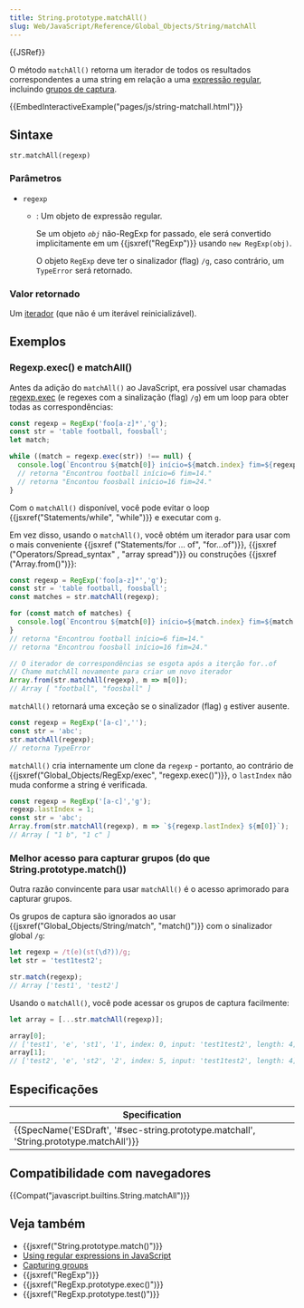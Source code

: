 ```yaml
---
title: String.prototype.matchAll()
slug: Web/JavaScript/Reference/Global_Objects/String/matchAll
---
```


{{JSRef}}

O método `matchAll()` retorna um iterador de todos os resultados correspondentes a uma string em relação a uma [expressão regular](/pt-BR/docs/Web/JavaScript/Guide/Regular_Expressions), incluindo [grupos de captura](/pt-BR/docs/Web/JavaScript/Guide/Regular_Expressions/Groups_and_Ranges).

{{EmbedInteractiveExample("pages/js/string-matchall.html")}}

## Sintaxe

```
str.matchAll(regexp)
```

### Parâmetros

- `regexp`

  - : Um objeto de expressão regular.

    Se um objeto _`obj`_ não-RegExp for passado, ele será convertido implicitamente em um {{jsxref("RegExp")}} usando `new RegExp(obj)`.

    O objeto `RegExp` deve ter o sinalizador (flag) `/g`, caso contrário, um `TypeError` será retornado.

### Valor retornado

Um [iterador](/pt-BR/docs/Web/JavaScript/Guide/Iteratores_e_geradores) (que não é um iterável reinicializável).

## Exemplos

### Regexp.exec() e matchAll()

Antes da adição do `matchAll()` ao JavaScript, era possível usar chamadas [regexp.exec](/pt-BR/docs/Web/JavaScript/Reference/Global_Objects/RegExp/exec) (e regexes com a sinalização (flag) `/g`) em um loop para obter todas as correspondências:

```js
const regexp = RegExp('foo[a-z]*','g');
const str = 'table football, foosball';
let match;

while ((match = regexp.exec(str)) !== null) {
  console.log(`Encontrou ${match[0]} início=${match.index} fim=${regexp.lastIndex}.`);
  // retorna "Encontrou football início=6 fim=14."
  // retorna "Encontou foosball início=16 fim=24."
}
```

Com o `matchAll()` disponível, você pode evitar o loop {{jsxref("Statements/while", "while")}} e executar com `g`.

Em vez disso, usando o `matchAll()`, você obtém um iterador para usar com o mais conveniente {{jsxref ("Statements/for ... of", "for...of")}}, {{jsxref ("Operators/Spread_syntax" , "array spread")}} ou construções {{jsxref ("Array.from()")}}:

```js
const regexp = RegExp('foo[a-z]*','g');
const str = 'table football, foosball';
const matches = str.matchAll(regexp);

for (const match of matches) {
  console.log(`Encontrou ${match[0]} início=${match.index} fim=${match.index + match[0].length}.`);
}
// retorna "Encontrou football início=6 fim=14."
// retorna "Encontrou foosball início=16 fim=24."

// O iterador de correspondências se esgota após a iterção for..of
// Chame matchAll novamente para criar um novo iterador
Array.from(str.matchAll(regexp), m => m[0]);
// Array [ "football", "foosball" ]
```

`matchAll()` retornará uma exceção se o sinalizador (flag) `g` estiver ausente.

```js
const regexp = RegExp('[a-c]','');
const str = 'abc';
str.matchAll(regexp);
// retorna TypeError
```

`matchAll()` cria internamente um clone da `regexp` - portanto, ao contrário de {{jsxref("Global_Objects/RegExp/exec", "regexp.exec()")}}, o `lastIndex` não muda conforme a string é verificada.

```js
const regexp = RegExp('[a-c]','g');
regexp.lastIndex = 1;
const str = 'abc';
Array.from(str.matchAll(regexp), m => `${regexp.lastIndex} ${m[0]}`);
// Array [ "1 b", "1 c" ]
```

### Melhor acesso para capturar grupos (do que String.prototype.match())

Outra razão convincente para usar `matchAll()` é o acesso aprimorado para capturar grupos.

Os grupos de captura são ignorados ao usar {{jsxref("Global_Objects/String/match", "match()")}} com o sinalizador global `/g`:

```js
let regexp = /t(e)(st(\d?))/g;
let str = 'test1test2';

str.match(regexp);
// Array ['test1', 'test2']
```

Usando o `matchAll()`, você pode acessar os grupos de captura facilmente:

```js
let array = [...str.matchAll(regexp)];

array[0];
// ['test1', 'e', 'st1', '1', index: 0, input: 'test1test2', length: 4]
array[1];
// ['test2', 'e', 'st2', '2', index: 5, input: 'test1test2', length: 4]
```

## Especificações

| Specification                                                                                                        |
| -------------------------------------------------------------------------------------------------------------------- |
| {{SpecName('ESDraft', '#sec-string.prototype.matchall', 'String.prototype.matchAll')}} |

## Compatibilidade com navegadores

{{Compat("javascript.builtins.String.matchAll")}}

## Veja também

- {{jsxref("String.prototype.match()")}}
- [Using regular expressions in JavaScript](/pt-BR/docs/Web/JavaScript/Guide/Regular_Expressions)
- [Capturing groups](/pt-BR/docs/Web/JavaScript/Guide/Regular_Expressions/Groups_and_Ranges)
- {{jsxref("RegExp")}}
- {{jsxref("RegExp.prototype.exec()")}}
- {{jsxref("RegExp.prototype.test()")}}
